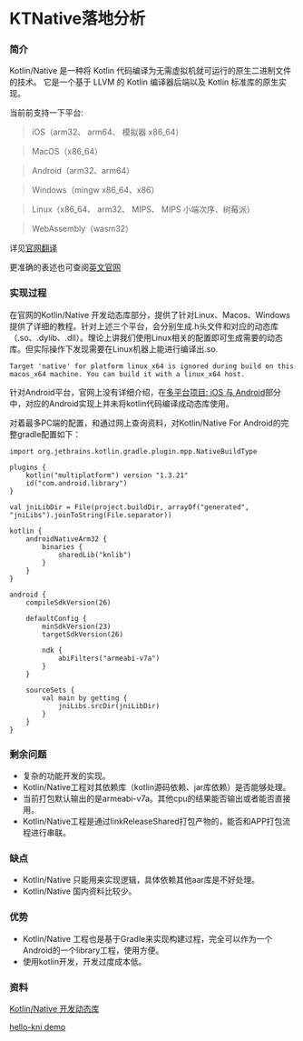 KTNative落地分析
======================================

### 简介


Kotlin/Native 是一种将 Kotlin 代码编译为无需虚拟机就可运行的原生二进制文件的技术。 它是一个基于 LLVM 的 Kotlin 编译器后端以及 Kotlin 标准库的原生实现。

当前前支持一下平台:

>iOS（arm32、 arm64、 模拟器 x86_64）

>MacOS（x86_64）

>Android（arm32、arm64）

>Windows（mingw x86_64、x86）

>Linux（x86_64、 arm32、 MIPS、 MIPS 小端次序、树莓派）

>WebAssembly（wasm32）

详见<a href="http://www.kotlincn.net/docs/reference/native-overview.html">官网翻译</a>

更准确的表述也可查阅<a href="https://kotlinlang.org/docs/reference/native-overview.html">英文官网</a>

### 实现过程
在官网的Kotlin/Native 开发动态库部分，提供了针对Linux、Macos、Windows提供了详细的教程。针对上述三个平台，会分别生成.h头文件和对应的动态库（.so、.dylib、.dll）。理论上讲我们使用Linux相关的配置即可生成需要的动态库。但实际操作下发现需要在Linux机器上能进行编译出.so.

```
Target 'native' for platform linux_x64 is ignored during build on this macos_x64 machine. You can build it with a linux_x64 host.

```


针对Android平台，官网上没有详细介绍，在<a href="https://www.kotlincn.net/docs/tutorials/native/mpp-ios-android.html">多平台项目: iOS 与 Android</a>部分中，对应的Android实现上并未将kotlin代码编译成动态库使用。

对着最多PC端的配置，和通过网上查询资料，对Kotlin/Native For Android的完整gradle配置如下：

```
import org.jetbrains.kotlin.gradle.plugin.mpp.NativeBuildType

plugins {
    kotlin("multiplatform") version "1.3.21"
    id("com.android.library")
}

val jniLibDir = File(project.buildDir, arrayOf("generated", "jniLibs").joinToString(File.separator))

kotlin {
    androidNativeArm32 {
        binaries {
            sharedLib("knlib")
        }
    }
}

android {
    compileSdkVersion(26)

    defaultConfig {
        minSdkVersion(23)
        targetSdkVersion(26)

        ndk {
            abiFilters("armeabi-v7a")
        }
    }

    sourceSets {
        val main by getting {
            jniLibs.srcDir(jniLibDir)
        }
    }
}

```


### 剩余问题

* 复杂的功能开发的实现。
* Kotlin/Native工程对其依赖库（kotlin源码依赖、jar库依赖）是否能够处理。
* 当前打包默认输出的是armeabi-v7a。其他cpu的结果能否输出或者能否直接用。
* Kotlin/Native工程是通过linkReleaseShared打包产物的，能否和APP打包流程进行串联。



### 缺点

* Kotlin/Native 只能用来实现逻辑，具体依赖其他aar库是不好处理。
* Kotlin/Native 国内资料比较少。

### 优势

* Kotlin/Native 工程也是基于Gradle来实现构建过程，完全可以作为一个Android的一个library工程，使用方便。
* 使用kotlin开发，开发过度成本低。


### 资料

<a href="https://www.kotlincn.net/docs/tutorials/native/dynamic-libraries.html">Kotlin/Native 开发动态库</a>

<a href="https://github.com/enbandari/hello-kni">hello-kni demo</a>
